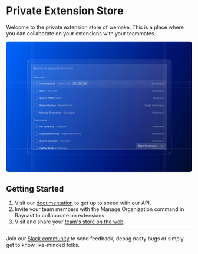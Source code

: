 # Private Extension Store

Welcome to the private extension store of wemake. This is a place where you can collaborate on your extensions with your
teammates.

![Extension Store](https://raw.githubusercontent.com/raycast/extensions/main/images/header.png)

## Getting Started

1. Visit our [documentation](https://developers.raycast.com) to get up to speed with our API.
2. Invite your team members with the Manage Organization command in Raycast to collaborate on extensions.
3. Visit and share your [team's store on the web](https://raycast.com/wemake).

---

Join our [Slack community](https://raycast.com/community) to send feedback, debug nasty bugs or simply get to know
like-minded folks.
